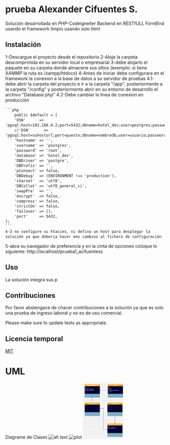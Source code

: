 # prueba Alexander Cifuentes S.

Solución desarrollada en PHP-Codeigneiter
Backend en RESTfULL
ForntEnd
usando el framework 
limpio usando solo html

## Instalación

1-Descargue el proyecto desde el repositorio
2-Aloje la carpeta descomprimida en su servidor local o empresarial
3-debe alojarlo el paquete en su carpeta donde almacene sus sitios (exemplo: si tiene XAMMP la ruta es /xampp/htdocs)
4-Antes de iniciar debe configurara en el framework la conexion a la base de datos a su servidor de pruebas
    4.1- debe abrir la carpeta del proyecto e ir a la carpeta "/app", posteriormente a la carpeta "/config" y posteriormente abrir en su entorno de desarrollo el archivo "Database.php"
    4.2-Debe cambiar la linea de conexion en producción

    ```php
        public $default = [
        'DSN'      => 'pgsql:host=192.168.0.2;port=5432;dbname=hotel_dev;user=postgres;password=root',
        //'DSN'      => 'pgsql:host=suhosturl;port=puesto;dbname=nombredb;user=usuario;password=contraseña',
        'hostname' => '',
        'username' => 'postgres',
        'password' => 'root',
        'database' => 'hotel_dev',
        'DBDriver' => 'postgre',
        'DBPrefix' => '',
        'pConnect' => false,
        'DBDebug'  => (ENVIRONMENT !== 'production'),
        'charset'  => 'utf8',
        'DBCollat' => 'utf8_general_ci',
        'swapPre'  => '',
        'encrypt'  => false,
        'compress' => false,
        'strictOn' => false,
        'failover' => [],
        'port'     => 5432,
    ];
    ```
    4-3 no configure su htacces, ni defina un host para desplegar la solución ya que deberia hacer mas cambios al fichero de configuración
5-abra su navegador de preferencia y en la cinta de opciones coloque lo siguiente: http://localhost/prueba1_acifuentess

## Uso
La solución integra sus p
## Contribuciones

Por favor abstengace de chacer contribuciones a la solución ya que es solo una prueba de ingreso laboral  y no es de uso comercial.

Please make sure to update tests as appropriate.

## Licencia temporal

[MIT](https://choosealicense.com/licenses/mit/)
 
# UML
Diagrame de Clases
![alt text](https://github.com/AL3X09/prueba1_acifuentess/tree/main/UML/uml_clases.PNG?raw=true)
![plot](./prueba1_acifuentess/tree/main/UML/uml_clases.PNG)
<img src="https://raw.githubusercontent.com/AL3X09/prueba1_acifuentess/main/UML/uml_clases.PNG" width="128"/>
